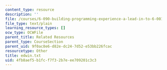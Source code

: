 ```yaml
---
content_type: resource
description: ''
file: /courses/6-090-building-programming-experience-a-lead-in-to-6-001-january-iap-2005/4fb8aef5b1fcf7f32b7eee709201c3c3_edwin.txt
file_type: text/plain
learning_resource_types: []
ocw_type: OCWFile
parent_title: Related Resources
parent_type: CourseSection
parent_uid: 9f0ac8e6-d82e-dc24-7d52-e53bb226fcac
resourcetype: Other
title: edwin.txt
uid: 4fb8aef5-b1fc-f7f3-2b7e-ee709201c3c3
---
```

